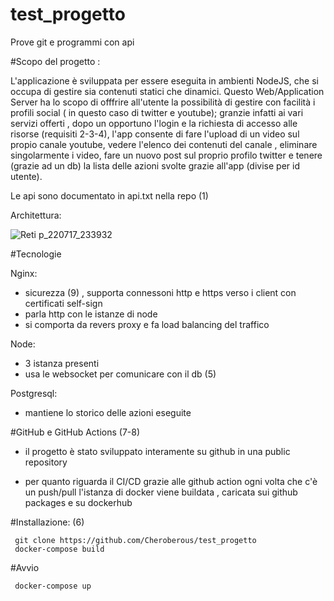 # test_progetto
Prove git e programmi con api

#Scopo del progetto :

L'applicazione è sviluppata per essere eseguita in ambienti NodeJS, che si occupa di gestire sia contenuti statici che dinamici.
Questo Web/Application Server ha lo scopo di offfrire all'utente la possibilità di gestire con facilità i profili social
( in questo caso di twitter e youtube); granzie infatti ai vari servizi offerti , dopo un opportuno l'login e la richiesta
di accesso alle risorse (requisiti 2-3-4), l'app consente di fare l'upload di un video sul propio canale youtube, vedere l'elenco dei contenuti del canale ,
eliminare singolarmente i video, fare un nuovo post sul proprio profilo twitter e tenere (grazie ad un db) la lista delle azioni 
svolte grazie all'app (divise per id utente).

Le api sono documentato in api.txt nella repo  (1)


Architettura:



![Reti p_220717_233932](https://user-images.githubusercontent.com/102479391/179483023-e66742b8-9bad-4a91-8688-9b9e92f2fdb1.jpg)



#Tecnologie

Nginx:
  - sicurezza (9) , supporta connessoni http e https verso i client con certificati self-sign
  - parla http con le istanze di node
  - si comporta da revers proxy e fa load balancing del traffico
  
Node:
  - 3 istanza presenti
  - usa le websocket per comunicare con il db  (5)
    
Postgresql:
  - mantiene lo storico delle azioni eseguite
     
     
#GitHub e GitHub Actions (7-8)
  - il progetto è stato sviluppato interamente su github in una public repository
     
  - per quanto riguarda il CI/CD grazie alle github action ogni volta che c'è un push/pull
    l'istanza di docker viene buildata , caricata sui github packages e su dockerhub
       
       
       
  #Installazione:     (6)
  
     git clone https://github.com/Cheroberous/test_progetto
     docker-compose build
     
  #Avvio
  
     docker-compose up
  
     
     
     
     
     
     
     
     
     
     
     

